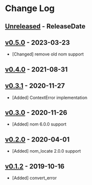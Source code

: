 # Change Log

## [Unreleased](https://github.com/dalance/nom-greedyerror/compare/v0.5.0...Unreleased) - ReleaseDate

## [v0.5.0](https://github.com/dalance/nom-greedyerror/compare/v0.4.0...v0.5.0) - 2023-03-23

* [Changed] remove old nom support

## [v0.4.0](https://github.com/dalance/nom-greedyerror/compare/v0.3.1...v0.4.0) - 2021-08-31

## [v0.3.1](https://github.com/dalance/nom-greedyerror/compare/v0.3.0...v0.3.1) - 2020-11-27

* [Added] ContextError implementation

## [v0.3.0](https://github.com/dalance/nom-greedyerror/compare/v0.2.0...v0.3.0) - 2020-11-26

* [Added] nom 6.0.0 support

## [v0.2.0](https://github.com/dalance/nom-greedyerror/compare/v0.1.2...v0.2.0) - 2020-04-01

* [Added] nom_locate 2.0.0 support

## [v0.1.2](https://github.com/dalance/nom-greedyerror/compare/v0.1.1...v0.1.2) - 2019-10-16

* [Added] convert_error
